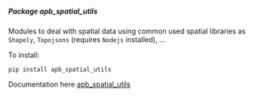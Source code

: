 ##### Package <em>apb_spatial_utils</em>

Modules to deal with spatial data using common used spatial libraries as `Shapely`, 
`Topojsons` (requires `Nodejs` installed), ...

To install:
```shell
pip install apb_spatial_utils
```

Documentation here [apb_spatial_utils](https://serveis.portdebarcelona.cat/generic_python_packages/apb_spatial_utils.html)

